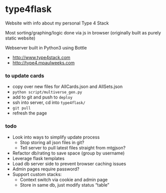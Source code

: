 # type4flask

Website with info about my personal Type 4 Stack

Most sorting/graphing/logic done via js in browser (originally built as purely static website)

Webserver built in Python3 using Bottle

- http://www.type4stack.com
- http://type4.mpaulweeks.com

### to update cards

- copy over new files for AllCards.json and AllSets.json
- ```python script/multiverse_gen.py```
- add to git and push to `deploy`
- ssh into server, cd into `type4flask/`
- `git pull`
- refresh the page

### todo

- Look into ways to simplify update process
  - Stop storing all json files in git?
  - Tell server to pull latest files straight from mtgjson?
- Refactor db/rating to save space (group by username)
- Leverage flask templates
- Load db server side to prevent browser caching issues
- Admin pages require password?
- Support custom stacks:
    - Context switch via cookie and admin page
    - Store in same db, just modify status “table”
